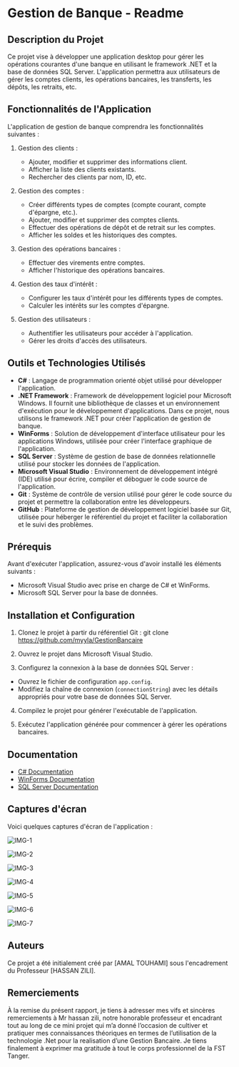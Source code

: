 # Gestion de Banque - Readme

## Description du Projet
Ce projet vise à développer une application desktop pour gérer les opérations courantes d'une banque en utilisant le framework .NET et la base de données SQL Server. L'application permettra aux utilisateurs de gérer les comptes clients, les opérations bancaires, les transferts, les dépôts, les retraits, etc.

## Fonctionnalités de l'Application
L'application de gestion de banque comprendra les fonctionnalités suivantes :

1. Gestion des clients :
   - Ajouter, modifier et supprimer des informations client.
   - Afficher la liste des clients existants.
   - Rechercher des clients par nom, ID, etc.

2. Gestion des comptes :
   - Créer différents types de comptes (compte courant, compte d'épargne, etc.).
   - Ajouter, modifier et supprimer des comptes clients.
   - Effectuer des opérations de dépôt et de retrait sur les comptes.
   - Afficher les soldes et les historiques des comptes.

3. Gestion des opérations bancaires :
   - Effectuer des virements entre comptes.
   - Afficher l'historique des opérations bancaires.

4. Gestion des taux d'intérêt :
   - Configurer les taux d'intérêt pour les différents types de comptes.
   - Calculer les intérêts sur les comptes d'épargne.

5. Gestion des utilisateurs :
   - Authentifier les utilisateurs pour accéder à l'application.
   - Gérer les droits d'accès des utilisateurs.

## Outils et Technologies Utilisés
- **C#** : Langage de programmation orienté objet utilisé pour développer l'application.
- **.NET Framework** : Framework de développement logiciel pour Microsoft Windows. Il fournit une bibliothèque de classes et un environnement d'exécution pour le développement d'applications. Dans ce projet, nous utilisons le framework .NET pour créer l'application de gestion de banque.
- **WinForms** : Solution de développement d'interface utilisateur pour les applications Windows, utilisée pour créer l'interface graphique de l'application.
- **SQL Server** : Système de gestion de base de données relationnelle utilisé pour stocker les données de l'application.
- **Microsoft Visual Studio** : Environnement de développement intégré (IDE) utilisé pour écrire, compiler et déboguer le code source de l'application.
- **Git** : Système de contrôle de version utilisé pour gérer le code source du projet et permettre la collaboration entre les développeurs.
- **GitHub** : Plateforme de gestion de développement logiciel basée sur Git, utilisée pour héberger le référentiel du projet et faciliter la collaboration et le suivi des problèmes.

## Prérequis
Avant d'exécuter l'application, assurez-vous d'avoir installé les éléments suivants :

- Microsoft Visual Studio avec prise en charge de C# et WinForms.
- Microsoft SQL Server pour la base de données.

## Installation et Configuration
1. Clonez le projet à partir du référentiel Git :
git clone https://github.com/myyla/GestionBancaire

2. Ouvrez le projet dans Microsoft Visual Studio.

3. Configurez la connexion à la base de données SQL Server :
- Ouvrez le fichier de configuration `app.config`.
- Modifiez la chaîne de connexion (`connectionString`) avec les détails appropriés pour votre base de données SQL Server.

4. Compilez le projet pour générer l'exécutable de l'application.

5. Exécutez l'application générée pour commencer à gérer les opérations bancaires.

## Documentation
- [C# Documentation](https://docs.microsoft.com/en-us/dotnet/csharp/)
- [WinForms Documentation](https://docs.microsoft.com/en-us/dotnet/desktop/winforms/?view=netdesktop-5.0)
- [SQL Server Documentation](https://docs.microsoft.com/en-us/sql/sql-server/)

## Captures d'écran
Voici quelques captures d'écran de l'application :

![IMG-1](https://github.com/myyla/GestionBancaire/assets/96894475/80a17d53-49e9-4667-a452-77b53ab70608)


![IMG-2](https://github.com/myyla/GestionBancaire/assets/96894475/21b2e491-c8c6-4e48-b069-6cde822c5b44)


![IMG-3](https://github.com/myyla/GestionBancaire/assets/96894475/a20087de-ed9e-4fc6-a66d-b7eb25447256)


![IMG-4](https://github.com/myyla/GestionBancaire/assets/96894475/881dc57c-5650-42b9-9448-681f8c7ab0c6)


![IMG-5](https://github.com/myyla/GestionBancaire/assets/96894475/ec2a8336-ae11-4277-b26a-09d6161abddb)


![IMG-6](https://github.com/myyla/GestionBancaire/assets/96894475/311ab114-a7e0-4e51-a68e-61f3c0540ba2)


![IMG-7](https://github.com/myyla/GestionBancaire/assets/96894475/3cf67afa-6489-48b9-951a-2a20097c2648)

## Auteurs
Ce projet a été initialement créé par [AMAL TOUHAMI] sous l'encadrement du Professeur [HASSAN ZILI]. 

## Remerciements
À la remise du présent rapport, je tiens à adresser mes vifs et sincères remerciements à Mr hassan zili, notre honorable professeur et encadrant tout au long de ce mini projet qui m’a donné l’occasion de cultiver et pratiquer mes connaissances théoriques en termes de l’utilisation de la technologie .Net pour la realisation d’une Gestion Bancaire.
Je tiens finalement à exprimer ma gratitude à tout le corps professionnel de la FST Tanger.

